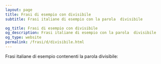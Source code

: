 ```yaml
---
layout: page
title: Frasi di esempio con divisibile 
subtitle: Frasi italiane di esempio con la parola  divisibile

og_title: Frasi di esempio con divisibile 
og_description: Frasi italiane di esempio con la parola  divisibile
og_type: website
permalink: /frasi/d/divisibile.html
---
```


Frasi italiane di esempio contenenti la parola divisibile:


